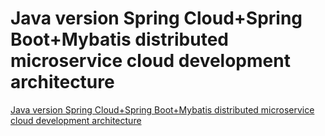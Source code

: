 # Java version Spring Cloud+Spring Boot+Mybatis distributed microservice cloud development architecture
[Java version Spring Cloud+Spring Boot+Mybatis distributed microservice cloud development architecture](https://aiwithcloud.com/2022/09/16/java_version_spring_cloudspring_bootmybatis_distributed_microservice_cloud_development_architecture/)